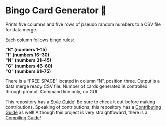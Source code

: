 # Bingo Card Generator 🔮

Prints five columns and five rows of pseudo random numbers to a CSV file for data merge.

Each column follows bingo rules:

**"B" (numbers 1–15)<br>**
**"I" (numbers 16–30)<br>**
**"N" (numbers 31–45)<br>**
**"G" (numbers 46–60)<br>**
**"O" (numbers 61–75)**

There is a “FREE SPACE” located in column “N”, position three. Output is a data merge ready CSV file. Number of cards generated is controlled through prompt. Command line only, no GUI.

This repository has a [Style Guide](https://github.com/josola/bingo_card/blob/main/docs/STYLE_GUIDE.md)! Be sure to check it out before making contributions. Speaking of contributions, this repository has a [Contributing Guide](https://github.com/josola/bingo_card/blob/main/docs/CONTRIBUTING.md) as well! Although this project is very straightfoward, there is a [Compiling Guide](https://github.com/josola/bingo_card/blob/main/docs/COMPILING.md)!